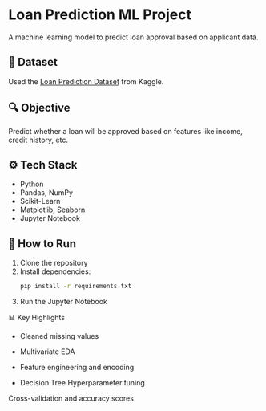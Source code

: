 # Loan Prediction ML Project

A machine learning model to predict loan approval based on applicant data.

## 📌 Dataset
Used the [Loan Prediction Dataset](https://www.kaggle.com/datasets) from Kaggle.

## 🔍 Objective
Predict whether a loan will be approved based on features like income, credit history, etc.

## ⚙️ Tech Stack
- Python
- Pandas, NumPy
- Scikit-Learn
- Matplotlib, Seaborn
- Jupyter Notebook

## 🚀 How to Run
1. Clone the repository
2. Install dependencies:
   ```bash
   pip install -r requirements.txt
3. Run the Jupyter Notebook

📊 Key Highlights
- Cleaned missing values

- Multivariate EDA

- Feature engineering and encoding

- Decision Tree Hyperparameter tuning

Cross-validation and accuracy scores